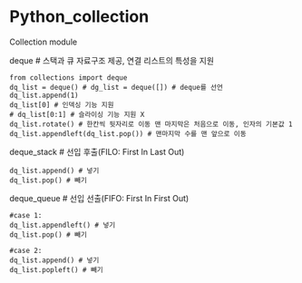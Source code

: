 # Python_collection
Collection module

deque # 스택과 큐 자료구조 제공, 연결 리스트의 특성을 지원

    from collections import deque
    dq_list = deque() # dg_list = deque([]) # deque를 선언 
	dq_list.append(1)
	dq_list[0] # 인덱싱 기능 지원
	# dq_list[0:1] # 슬라이싱 기능 지원 X
	dq_list.rotate() # 한칸씩 뒷자리로 이동 맨 마지막은 처음으로 이동, 인자의 기본값 1
	dq_list.appendleft(dq_list.pop()) # 맨마지막 수를 맨 앞으로 이동
	
deque_stack # 선입 후출(FILO: First In Last Out)

	dq_list.append() # 넣기
	dq_list.pop() # 빼기
	

deque_queue # 선입 선출(FIFO: First In First Out)

	#case 1:
	dq_list.appendleft() # 넣기
	dq_list.pop() # 빼기
	
	#case 2:
	dq_list.append() # 넣기
	dq_list.popleft() # 빼기

		
